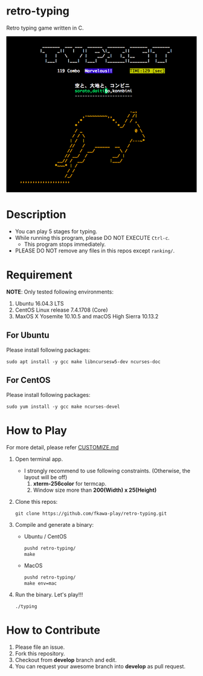 # retro-typing

Retro typing game written in C.

![sample](https://github.com/fkawa-play/retro-typing/blob/images/images/sample_typing.png)

# Description

* You can play 5 stages for typing.
* While running this program, please DO NOT EXECUTE ``Ctrl-c``.
    * This program stops immediately.
* PLEASE DO NOT remove any files in this repos except `ranking/`.

# Requirement

**NOTE**: Only tested following environments:

1. Ubuntu 16.04.3 LTS
1. CentOS Linux release 7.4.1708 (Core)
1. MaxOS X Yosemite 10.10.5 and macOS High Sierra 10.13.2

## For Ubuntu

Please install following packages:

```
sudo apt install -y gcc make libncursesw5-dev ncurses-doc
```

## For CentOS

Please install following packages:

```
sudo yum install -y gcc make ncurses-devel
```

# How to Play

For more detail, please refer [CUSTOMIZE.md](https://github.com/fkawa-play/retro-typing/blob/master/CUSTOMIZE.md)

1. Open terminal app.
    * I strongly recommend to use following constraints. (Otherwise, the layout
      will be off)
        1. **xterm-256color** for termcap.
        1. Window size more than **200(Width) x 25(Height)**
1. Clone this repos:

   ```
   git clone https://github.com/fkawa-play/retro-typing.git
   ```
1. Compile and generate a binary:
    * Ubuntu / CentOS

       ```
       pushd retro-typing/
       make
       ```
    * MacOS

       ```
       pushd retro-typing/
       make env=mac
       ```
1. Run the binary.  Let's play!!!

   ```
   ./typing
   ```

# How to Contribute

1. Please file an issue.
1. Fork this repository.
1. Checkout from **develop** branch and edit.
1. You can request your awesome branch into **develop** as pull request.
